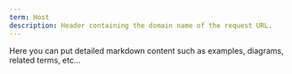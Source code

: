 ```yaml
---
term: Host
description: Header containing the domain name of the request URL.
---
```


Here you can put detailed markdown content such as examples, diagrams, related terms, etc... 